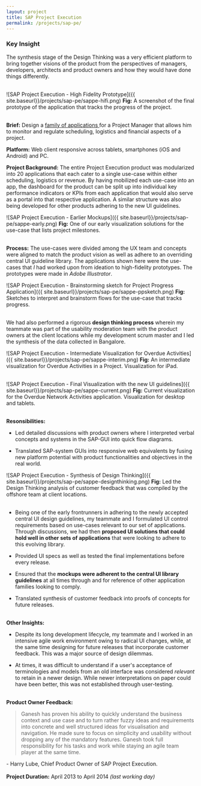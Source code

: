 ```yaml
---
layout: project
title: SAP Project Execution
permalink: /projects/sap-pe/
---
```

<div class = "key-insight">
<h3 class = "key-insight">Key Insight</h3>
The synthesis stage of the Design Thinking was a very efficient platform to bring together visions of the product from the perspectives of managers, developers, architects and product owners and how they would have done things differently.
</div>
<br />

![SAP Project Execution - High Fidelity Prototype]({{ site.baseurl}}/projects/sap-pe/sappe-hifi.png)
<span class = "figure-description">
**Fig:** A screenshot of the final prototype of the application that tracks the progress of the project.
</span><br /><br />

**Brief:** Design a
<a href="http://sapcampaigns.de/suiteonhana/#project-execution" class="underlined-link" target= "blank">
family of applications
<span class="fa fa-external-link no-underline"></span></a>
for a Project Manager that allows him to monitor and regulate scheduling, logistics and financial aspects of a project.

**Platform:** Web client responsive across tablets, smartphones (iOS and Android) and PC.

**Project Background:** The entire Project Execution product was modularized into 20 applications that each cater to a single use-case within either scheduling, logistics or revenue. By having mobilized each use-case into an app, the dashboard for the product can be split up into individual key performance indicators or KPIs from each application that would also serve as a portal into that respective application. A similar structure was also being developed for other products adhering to the new UI guidelines.

![SAP Project Execution - Earlier Mockups]({{ site.baseurl}}/projects/sap-pe/sappe-early.png)
<span class = "figure-description">
**Fig:** One of our early visualization solutions for the use-case that lists project milestones.
</span><br /><br />

**Process:** The use-cases were divided among the UX team and concepts were aligned to match the product vision as well as adhere to an overriding central UI guideline library. The applications shown here were the use-cases that *I* had worked upon from ideation to high-fidelity prototypes. The prototypes were made in *Adobe Illustrator*.

![SAP Project Execution - Brainstorming sketch for Project Progress Application]({{ site.baseurl}}/projects/sap-pe/sappe-ppsketch.png)
<span class = "figure-description">
**Fig:** Sketches to interpret and brainstorm flows for the use-case that tracks progress.
</span><br /><br />

We had also performed a rigorous **design thinking process** wherein my teammate was part of the usability moderation team with the product owners at the client locations while my development scrum master and I led the synthesis of the data collected in Bangalore.

![SAP Project Execution - Intermediate Visualization for Overdue Activities]({{ site.baseurl}}/projects/sap-pe/sappe-interim.png)
<span class = "figure-description">
**Fig:** An intermediate visualization for Overdue Activities in a Project. Visualization for iPad.
</span><br /><br />

![SAP Project Execution - Final Visualization with the new UI guidelines]({{ site.baseurl}}/projects/sap-pe/sappe-current.png)
<span class = "figure-description">
**Fig:** Current visualization for the Overdue Network Activities application. Visualization for desktop and tablets.
</span><br /><br />

**Resonsibilities:**

* Led detailed discussions with product owners where I interpreted verbal concepts and systems in the SAP-GUI into quick flow diagrams.

* Translated SAP-system GUIs into responsive web equivalents by fusing new platform potential with product functionalities and objectives in the real world.

![SAP Project Execution - Synthesis of Design Thinking]({{ site.baseurl}}/projects/sap-pe/sappe-designthinking.png)
<span class = "figure-description">
**Fig:** Led the Design Thinking analysis of customer feedback that was compiled by the offshore team at client locations.
</span><br /><br />

* Being one of the early frontrunners in adhering to the newly accepted central UI design guidelines, my teammate and I formulated UI control requirements based on use-cases relevant to our set of applications. Through discussions, we had then **proposed UI solutions that could hold well in other sets of applications** that were looking to adhere to this evolving library.

* Provided UI specs as well as tested the final implementations before every release.

* Ensured that the **mockups were adherent to the central UI library guidelines** at all times through and for reference of other application families looking to comply.

* Translated synthesis of customer feedback into proofs of concepts for future releases.
<br /><br />

**Other Insights:**

* Despite its long development lifecycle, my teammate and I worked in an intensive agile work environment owing to radical UI changes, while, at the same time designing for future releases that incorporate customer feedback. This was a major source of design dilemmas.

* At times, it was difficult to understand if a user's acceptance of terminologies and models from an old interface was considered *relevant* to retain in a newer design. While newer interpretations on paper could have been better, this was not established through user-testing.
<br /><br />

**Product Owner Feedback:**

> Ganesh has proven his ability to quickly understand the business context and use case and to turn rather fuzzy ideas and requirements into concrete and well structured ideas for visualisation and navigation. He made sure to focus on simplicity and usability without dropping any of the mandatory features. Ganesh took full responsibility for his tasks and work while staying an agile team player at the same time.

\- Harry Lube, Chief Product Owner of SAP Project Execution.
<br /><br />
**Project Duration:** April 2013 to April 2014 *(last working day)*
<br /><br />
<br /><br />
